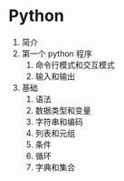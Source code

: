 # Python

1. 简介
2. 第一个 python 程序  
    1. 命令行模式和交互模式  
    2. 输入和输出
3. 基础
    1. 语法
    2. 数据类型和变量
    3. 字符串和编码
    4. 列表和元组
    5. 条件
    6. 循环
    7. 字典和集合
